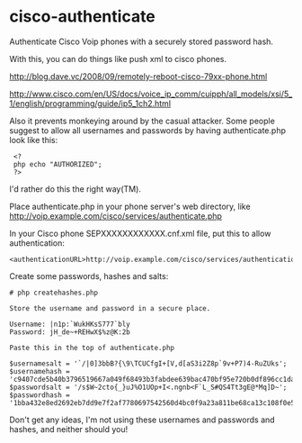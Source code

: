 cisco-authenticate
==================

Authenticate Cisco Voip phones with a securely stored password hash.

With this, you can do things like push xml to cisco phones.

http://blog.dave.vc/2008/09/remotely-reboot-cisco-79xx-phone.html

http://www.cisco.com/en/US/docs/voice_ip_comm/cuipph/all_models/xsi/5_1/english/programming/guide/ip5_1ch2.html

Also it prevents monkeying around by the casual attacker. Some people suggest to allow all usernames and passwords by having authenticate.php look like this:

     <?
     php echo "AUTHORIZED";
     ?>

I'd rather do this the right way(TM).

Place authenticate.php in your phone server's web directory, like http://voip.example.com/cisco/services/authenticate.php

In your Cisco phone SEPXXXXXXXXXXXX.cnf.xml file, put this to allow authentication:

    <authenticationURL>http://voip.example.com/cisco/services/authentication.php</authenticationURL>

Create some passwords, hashes and salts:

    # php createhashes.php
    
    Store the username and password in a secure place.
    
    Username: |n1p:`WukHKsS777`bly
    Password: jH_de~+REHwX$%z@K:2b
    
    Paste this in the top of authenticate.php
    
    $usernamesalt = '`/|0]3bbB?{\9\TCUCfgI+[V,d[aS3i2Z8p`9v+P7)4-RuZUks';
    $usernamehash = 'c9407cde5b40b3796519667a049f68493b3fabdee639bac470bf95e720b0df896cc1da892dcf679594815df82cf47b9e98d2dc6e7164c5e0021ae1b5baf17617';
    $passwordsalt = '/s$W~2cto{_}uJ%O1UOp+I<.ngnb<F`L_S#QS4Tt3gE@*Mq]D~';
    $passwordhash = '1bba432e8ed2692eb7dd9e7f2af7780697542560d4bc0f9a23a811be68ca13c108f0e5ffdecb0d3be5f2d4a71d63eec98aa79db6cd3bae49483b4304d86c1250';

Don't get any ideas, I'm not using these usernames and passwords and hashes, and neither should you!